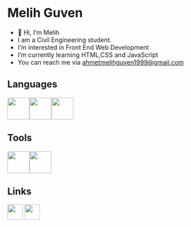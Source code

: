 # Melih Guven
- 👋 Hi, I’m Melih
- I am a Civil Engineering student. 
- I’m interested in Front End Web Development
- I’m currently learning HTML,CSS and JavaScript
- You can reach me via ahmetmelihguven1999@gmail.com  
## Languages
<img src="https://user-images.githubusercontent.com/83810014/160295569-6131b1d0-3c90-4c1c-8b4c-db05b6478b4a.svg" width="50px" height="50px"><img src="https://user-images.githubusercontent.com/83810014/160295574-ac05b2ab-12b9-455b-9efa-c6a03348e9d1.svg"
        width="50px" height="50px"><img src="https://user-images.githubusercontent.com/83810014/160295578-53a46de2-4d54-48b3-897a-5447b8f45ca2.svg"
        width="50px" height="50px">

## Tools
<img src="https://user-images.githubusercontent.com/83810014/160295602-6700967a-c8b5-4c3b-ad80-68b3e02ab537.svg"
        width="50px" height="50px"><img src="https://user-images.githubusercontent.com/83810014/160295603-da742cfc-3d3e-49ba-89d0-a693ec2b02e4.svg"
        width="50px" height="50px">

## Links
<a target="_blank" href="https://www.linkedin.com/in/njorthr/"><img src="https://user-images.githubusercontent.com/83810014/153674574-1f1a0280-aecf-40fb-83e4-3e21e5c15483.png" width="35px" height="35px"></a>
<a target="_blank" href="https://www.codewars.com/users/Njorthr"><img src="https://user-images.githubusercontent.com/83810014/153674708-22d26a8e-5e12-492c-bbb6-b902044068ee.svg" width="35px" height="35px"></a>

<!---
Njorthr/Njorthr is a ✨ special ✨ repository because its `README.md` (this file) appears on your GitHub profile.
You can click the Preview link to take a look at your changes.
--->
